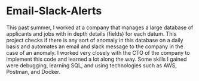 # Email-Slack-Alerts

This past summer, I worked at a company that manages a large database of applicants and jobs with in depth details (fields) for each datum. This project checks if there is any sort of anomaly in this database on a daily basis and automates an email and slack message to the company in the case of an anomaly. I worked very closely with the CTO of the company to implement this code and learned a lot along the way. Some skills I gained were debugging, learning SQL, and using technologies such as AWS, Postman, and Docker. 
